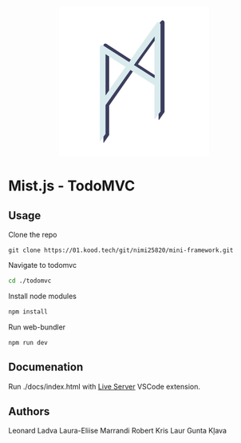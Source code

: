 <p align="center">
  <img width="300" height="300" src="assets/images/mist-logo.png">
</p>

<!-- ctrl + shift + v to preview -->
# Mist.js - TodoMVC

## **Usage**
Clone the repo
```
git clone https://01.kood.tech/git/nimi25820/mini-framework.git
```
Navigate to todomvc
```bash
cd ./todomvc
```
Install node modules
```bash
npm install
```
Run web-bundler
```
npm run dev
```

## **Documenation**
Run ./docs/index.html with [Live Server](https://marketplace.visualstudio.com/items?itemName=ritwickdey.LiveServer) VSCode extension.

## Authors
Leonard Ladva
Laura-Eliise Marrandi
Robert Kris Laur
Gunta Kļava
